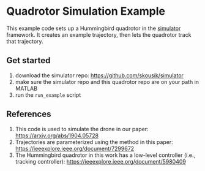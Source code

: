 # Quadrotor Simulation Example

This example code sets up a Hummingbird quadrotor in the [simulator](https://github.com/skousik/simulator) framework. It creates an example trajectory, then lets the quadrotor track that trajectory.

## Get started

1. download the simulator repo: https://github.com/skousik/simulator
2. make sure the simulator repo and this quadrotor repo are on your path in MATLAB
3. run the `run_example` script

## References
1. This code is used to simulate the drone in our paper: https://arxiv.org/abs/1904.05728
2. Trajectories are parameterized using the method in this paper: https://ieeexplore.ieee.org/document/7299672
3. The Hummingbird quadrotor in this work has a low-level controller (i.e., tracking controller): https://ieeexplore.ieee.org/document/5980409
